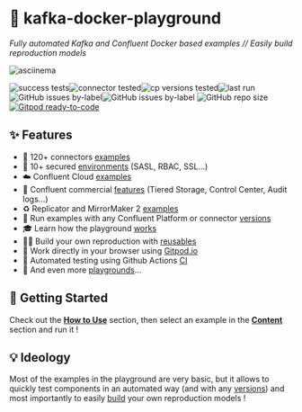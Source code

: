 # 🐳 kafka-docker-playground

*Fully automated Kafka and Confluent Docker based examples // Easily build reproduction models*

![asciinema](https://github.com/vdesabou/gifs/blob/master/connect/connect-cdc-oracle12-source/asciinema.gif?raw=true)

![success tests](https://img.shields.io/badge/success%20tests-1561%2F1662-red)![connector tested](https://img.shields.io/badge/connector%20tested-127-green)![cp versions tested](https://img.shields.io/badge/cp%20version%20tested-%205.4.5%205.5.6%206.0.4%206.1.3%206.2.1%207.0.0-green)![last run](https://img.shields.io/badge/last%20run-2021--11--04%2014:36-green)
![GitHub issues by-label](https://img.shields.io/github/issues/vdesabou/kafka-docker-playground/bug%20🔥)![GitHub issues by-label](https://img.shields.io/github/issues/vdesabou/kafka-docker-playground/enhancement%20✨)
![GitHub repo size](https://img.shields.io/github/repo-size/vdesabou/kafka-docker-playground)
[![Gitpod ready-to-code](https://img.shields.io/badge/Gitpod-ready--to--code-908a85?logo=gitpod)](https://gitpod.io/#https://github.com/vdesabou/kafka-docker-playground)
## ✨ Features

- 🔗 120+ connectors [examples](/content?id=🔗-connectors)
- 🔐 10+ secured [environments](/content?id=%F0%9F%94%90-environments) (SASL, RBAC, SSL...)
- ☁️ Confluent Cloud [examples](/content?id=☁%EF%B8%8F-confluent-cloud)
- 💸 Confluent commercial [features](/content?id=💸-confluent-commercial) (Tiered Storage, Control Center, Audit logs...)
- ♻️ Replicator and MirrorMaker 2 [examples](/content?id=♻%EF%B8%8F-confluent-replicator-and-mirror-maker-2)
- 🎯 Run examples with any Confluent Platform or connector [versions](/how-to-use?id=🪄-specify-versions)
- 🎓 Learn how the playground [works](/how-it-works)
- 👷‍♂️ Build your own reproduction with [reusables](/reusables)
- 📱 Work directly in your browser using [Gitpod.io](/how-to-use?id=🪄-gitpodio)
- 🤖 Automated testing using Github Actions [CI](/how-it-works?id=🤖-how-ci-works)
- 👾 And even more [playgrounds](/content?id=👾-other-playgrounds)...

## 🏁 Getting Started

Check out the **[How to Use](/how-to-use.md)** section, then select an example in the **[Content](/content.md)** section and run it !

## 💡 Ideology

Most of the examples in the playground are very basic, but it allows to quickly test components in an automated way (and with any [versions](/how-to-use?id=🪄-specify-versions)) and most importantly to easily [build](/reusables) your own reproduction models !
